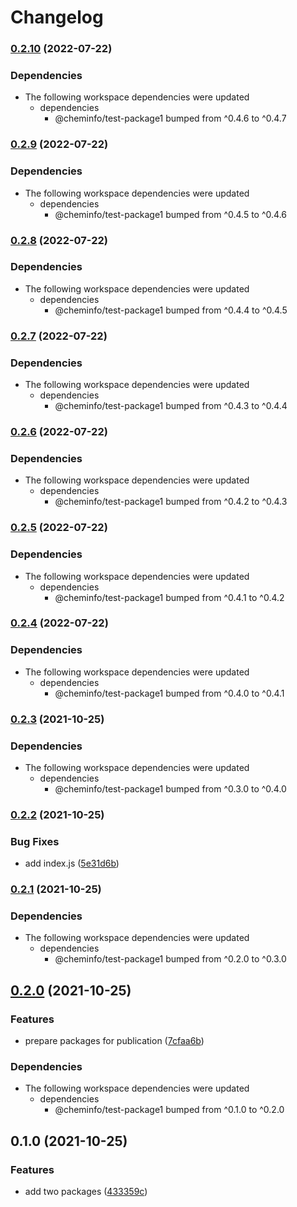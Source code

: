 # Changelog

### [0.2.10](https://www.github.com/cheminfo/test-monorepo/compare/test-package2-v0.2.9...test-package2-v0.2.10) (2022-07-22)


### Dependencies

* The following workspace dependencies were updated
  * dependencies
    * @cheminfo/test-package1 bumped from ^0.4.6 to ^0.4.7

### [0.2.9](https://www.github.com/cheminfo/test-monorepo/compare/test-package2-v0.2.8...test-package2-v0.2.9) (2022-07-22)


### Dependencies

* The following workspace dependencies were updated
  * dependencies
    * @cheminfo/test-package1 bumped from ^0.4.5 to ^0.4.6

### [0.2.8](https://www.github.com/cheminfo/test-monorepo/compare/test-package2-v0.2.7...test-package2-v0.2.8) (2022-07-22)


### Dependencies

* The following workspace dependencies were updated
  * dependencies
    * @cheminfo/test-package1 bumped from ^0.4.4 to ^0.4.5

### [0.2.7](https://www.github.com/cheminfo/test-monorepo/compare/test-package2-v0.2.6...test-package2-v0.2.7) (2022-07-22)


### Dependencies

* The following workspace dependencies were updated
  * dependencies
    * @cheminfo/test-package1 bumped from ^0.4.3 to ^0.4.4

### [0.2.6](https://www.github.com/cheminfo/test-monorepo/compare/test-package2-v0.2.5...test-package2-v0.2.6) (2022-07-22)


### Dependencies

* The following workspace dependencies were updated
  * dependencies
    * @cheminfo/test-package1 bumped from ^0.4.2 to ^0.4.3

### [0.2.5](https://www.github.com/cheminfo/test-monorepo/compare/test-package2-v0.2.4...test-package2-v0.2.5) (2022-07-22)


### Dependencies

* The following workspace dependencies were updated
  * dependencies
    * @cheminfo/test-package1 bumped from ^0.4.1 to ^0.4.2

### [0.2.4](https://www.github.com/cheminfo/test-monorepo/compare/test-package2-v0.2.3...test-package2-v0.2.4) (2022-07-22)


### Dependencies

* The following workspace dependencies were updated
  * dependencies
    * @cheminfo/test-package1 bumped from ^0.4.0 to ^0.4.1

### [0.2.3](https://www.github.com/cheminfo/test-monorepo/compare/test-package2-v0.2.2...test-package2-v0.2.3) (2021-10-25)


### Dependencies

* The following workspace dependencies were updated
  * dependencies
    * @cheminfo/test-package1 bumped from ^0.3.0 to ^0.4.0

### [0.2.2](https://www.github.com/cheminfo/test-monorepo/compare/test-package2-v0.2.1...test-package2-v0.2.2) (2021-10-25)


### Bug Fixes

* add index.js ([5e31d6b](https://www.github.com/cheminfo/test-monorepo/commit/5e31d6b7da24f6d38e2b362778b8510515b5ac30))

### [0.2.1](https://www.github.com/cheminfo/test-monorepo/compare/test-package2-v0.2.0...test-package2-v0.2.1) (2021-10-25)


### Dependencies

* The following workspace dependencies were updated
  * dependencies
    * @cheminfo/test-package1 bumped from ^0.2.0 to ^0.3.0

## [0.2.0](https://www.github.com/cheminfo/test-monorepo/compare/test-package2-v0.1.0...test-package2-v0.2.0) (2021-10-25)


### Features

* prepare packages for publication ([7cfaa6b](https://www.github.com/cheminfo/test-monorepo/commit/7cfaa6bf5061f472f68d8ee7ded3ea93bf8509db))


### Dependencies

* The following workspace dependencies were updated
  * dependencies
    * @cheminfo/test-package1 bumped from ^0.1.0 to ^0.2.0

## 0.1.0 (2021-10-25)


### Features

* add two packages ([433359c](https://www.github.com/cheminfo/test-monorepo/commit/433359ce54c6e32c71b185e30087193c18a00a06))
